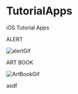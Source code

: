 # TutorialApps
iOS Tutorial Apps

ALERT 

![alertGif](https://user-images.githubusercontent.com/58392243/185402260-16201d39-c8c5-4f48-9533-10d556834bae.gif)

ART BOOK 


![ArtBookGif](https://user-images.githubusercontent.com/58392243/185421832-2d034f0d-e6fb-4b15-9ac6-d450e6e1eb29.gif)

asdf
